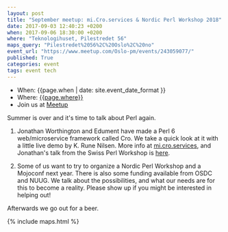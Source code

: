 ```yaml
---
layout: post
title: "September meetup: mi.Cro.services & Nordic Perl Workshop 2018"
date: 2017-09-03 12:40:23 +0200
when: 2017-09-06 18:30:00 +0200
where: "Teknologihuset, Pilestredet 56"
maps_query: "Pilestredet%2056%2C%20Oslo%2C%20no"
event_url: "https://www.meetup.com/Oslo-pm/events/243059077/"
published: True
categories: event
tags: event tech
---
```


* When: {{page.when | date: site.event_date_format }}
* Where: [{{page.where}}]({{site.maps_url}}{{page.maps_query}})
* Join us at [Meetup]({{page.event_url}})

Summer is over and it&#39;s time to talk about Perl again.

1. Jonathan Worthington and Edument have made a Perl 6 web/microservice framework called Cro. We take a quick look at it with a little live demo by K. Rune Nilsen. More info at <a href="http://mi.cro.services">mi.cro.services</a>, and Jonathan&#39;s talk from the Swiss Perl Workshop is <a href="https://youtu.be/6CsBDnTUJ3A">here</a>.

2. Some of us want to try to organize a Nordic Perl Workshop and a Mojoconf next year. There is also some funding available from OSDC and NUUG. We talk about the possibilities, and what our needs are for this to become a reality. Please show up if you might be interested in helping out!

Afterwards we go out for a beer.

{% include maps.html %}
